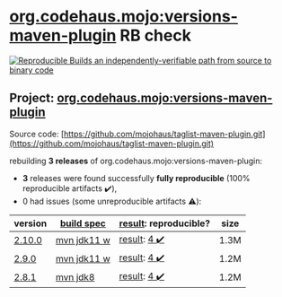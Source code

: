 [org.codehaus.mojo:versions-maven-plugin](https://search.maven.org/artifact/org.codehaus.mojo/versions-maven-plugin/) RB check
=======

[![Reproducible Builds](https://reproducible-builds.org/images/logos/rb.svg) an independently-verifiable path from source to binary code](https://reproducible-builds.org/)

## Project: [org.codehaus.mojo:versions-maven-plugin](https://search.maven.org/artifact/org.codehaus.mojo/versions-maven-plugin/)

Source code: [https://github.com/mojohaus/taglist-maven-plugin.git](https://github.com/mojohaus/taglist-maven-plugin.git)

rebuilding **3 releases** of org.codehaus.mojo:versions-maven-plugin:
- **3** releases were found successfully **fully reproducible** (100% reproducible artifacts :heavy_check_mark:),
- 0 had issues (some unreproducible artifacts :warning:):

| version | [build spec](/BUILDSPEC.md) | [result](https://reproducible-builds.org/docs/jvm/): reproducible? | size |
| -- | --------- | ------ | -- |
| [2.10.0](https://search.maven.org/artifact/org.codehaus.mojo/versions-maven-plugin/2.10.0/pom) | [mvn jdk11 w](versions-maven-plugin-2.10.0.buildspec) | [result](versions-maven-plugin-2.10.0.buildinfo): [4 :heavy_check_mark: ](versions-maven-plugin-2.10.0.buildcompare) | 1.3M |
| [2.9.0](https://search.maven.org/artifact/org.codehaus.mojo/versions-maven-plugin/2.9.0/pom) | [mvn jdk11 w](versions-maven-plugin-2.9.0.buildspec) | [result](versions-maven-plugin-2.9.0.buildinfo): [4 :heavy_check_mark: ](versions-maven-plugin-2.9.0.buildcompare) | 1.2M |
| [2.8.1](https://search.maven.org/artifact/org.codehaus.mojo/versions-maven-plugin/2.8.1/pom) | [mvn jdk8](versions-maven-plugin-2.8.1.buildspec) | [result](versions-maven-plugin-2.8.1.buildinfo): [4 :heavy_check_mark: ](versions-maven-plugin-2.8.1.buildcompare) | 1.2M |
